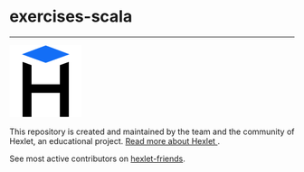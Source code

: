 # exercises-scala

---

[![Hexlet Ltd. logo](https://raw.githubusercontent.com/Hexlet/assets/master/images/hexlet_logo128.png)](https://hexlet.io/?utm_source=github&utm_medium=link&utm_campaign=exercises-scala)

This repository is created and maintained by the team and the community of Hexlet, an educational project. [Read more about Hexlet
](https://hexlet.io/?utm_source=github&utm_medium=link&utm_campaign=exercises-scala).

See most active contributors on [hexlet-friends](https://friends.hexlet.io/).
